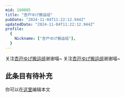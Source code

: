 ```yaml
---
mid: 160085
title: "杏戸ゆげ搬运组"
pubDate: "2024-11-04T11:22:12.944Z"
updatedDate: "2024-11-04T11:22:12.944Z"
profile:
  {
    Nickname: ["杏戸ゆげ搬运组"],
  }
---
```


关注[杏戸ゆげ搬运组](https://space.bilibili.com/160085)谢谢喵~ 关注[杏戸ゆげ搬运组](https://space.bilibili.com/160085)谢谢喵~

## 此条目有待补充
你可以在[这里](https://github.com/Yuhanawa/VTuber.ICU/edit/master/src/content/v/杏戸ゆげ搬运组/index.md)编辑本文
